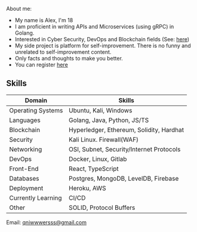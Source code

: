 
About me:
- My name is Alex, I'm 18
- I am proficient in writing APIs and Microservices (using gRPC) in Golang.
- Interested in Cyber Security, DevOps and Blockchain fields (See: <a href="https://github.com/werniq/qni-tools" >here</a>)
- My side project is platform for self-improvement. There is no funny and unrelated to self-improvement content. 
- Only facts and thoughts to make you better.
- You can register <a href="https://www.iwbh.me/">here</a>

## Skills
| Domain            | Skills                                     |
|-------------------|--------------------------------------------|
| Operating Systems   | Ubuntu, Kali, Windows                         |
| Languages          | Golang, Java, Python, JS/TS          |
| Blockchain         | Hyperledger, Ethereum, Solidity, Hardhat   |
| Security           | Kali Linux. Firewall(WAF)         |
| Networking          | OSI, Subnet, Security/Internet Protocols              |
| DevOps            | Docker, Linux, Gitlab      |
| Front-End          | React, TypeScript                          |
| Databases           | Postgres, MongoDB, LevelDB, Firebase       |
| Deployment        | Heroku, AWS                                |
| Currently Learning | CI/CD                           |
| Other             | SOLID, Protocol Buffers                           |

Email: <a href="mailto:qniwwwersss@gmail.com"> qniwwwersss@gmail.com </a> <br>

